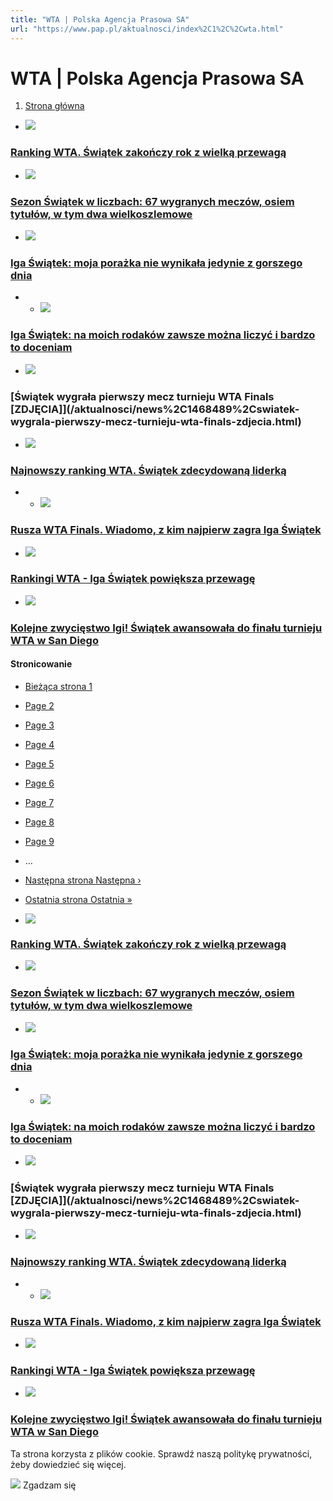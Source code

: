 ```yaml
---
title: "WTA | Polska Agencja Prasowa SA"
url: "https://www.pap.pl/aktualnosci/index%2C1%2C%2Cwta.html"
---
```


# WTA | Polska Agencja Prasowa SA





















1. [Strona główna](/)




































* [![](/sites/default/files/styles/main_image/public/202211/pap_20220904_02J.jpg?itok=R5niJV8j)](/aktualnosci/news%2C1473762%2Cranking-wta-swiatek-zakonczy-rok-z-wielka-przewaga.html)


### [Ranking WTA. Świątek zakończy rok z wielką przewagą](/aktualnosci/news%2C1473762%2Cranking-wta-swiatek-zakonczy-rok-z-wielka-przewaga.html)
* [![](/sites/default/files/styles/main_image/public/202211/pap_20221105_2T9.jpg?itok=QxghAgnS)](/aktualnosci/news%2C1473056%2Csezon-swiatek-w-liczbach-67-wygranych-meczow-osiem-tytulow-w-tym-dwa)


### [Sezon Świątek w liczbach: 67 wygranych meczów, osiem tytułów, w tym dwa wielkoszlemowe](/aktualnosci/news%2C1473056%2Csezon-swiatek-w-liczbach-67-wygranych-meczow-osiem-tytulow-w-tym-dwa)
* [![](/sites/default/files/styles/main_image/public/202211/pap_20221103_2W6.jpg?itok=9vHZ0QQS)](/aktualnosci/news%2C1472788%2Ciga-swiatek-moja-porazka-nie-wynikala-jedynie-z-gorszego-dnia.html)


### [Iga Świątek: moja porażka nie wynikała jedynie z gorszego dnia](/aktualnosci/news%2C1472788%2Ciga-swiatek-moja-porazka-nie-wynikala-jedynie-z-gorszego-dnia.html)
* * [![](/sites/default/files/styles/main_image/public/202211/pap_20221007_1JA.jpg?itok=PyHrv2i4)](/aktualnosci/news%2C1468632%2Ciga-swiatek-na-moich-rodakow-zawsze-mozna-liczyc-i-bardzo-doceniam.html)


### [Iga Świątek: na moich rodaków zawsze można liczyć i bardzo to doceniam](/aktualnosci/news%2C1468632%2Ciga-swiatek-na-moich-rodakow-zawsze-mozna-liczyc-i-bardzo-doceniam.html)
* [![](/sites/default/files/styles/main_image/public/202211/pap_20221101_2AH.jpg?h=e619c9d9&itok=dG2wMYFF)](/aktualnosci/news%2C1468489%2Cswiatek-wygrala-pierwszy-mecz-turnieju-wta-finals-zdjecia.html)


### [Świątek wygrała pierwszy mecz turnieju WTA Finals \[ZDJĘCIA]](/aktualnosci/news%2C1468489%2Cswiatek-wygrala-pierwszy-mecz-turnieju-wta-finals-zdjecia.html)
* [![](/sites/default/files/styles/main_image/public/202210/pap_20221009_0VR_0.jpg?h=9f87a982&itok=9VmMWV0A)](/aktualnosci/news%2C1467330%2Cnajnowszy-ranking-wta-swiatek-zdecydowana-liderka.html)


### [Najnowszy ranking WTA. Świątek zdecydowaną liderką](/aktualnosci/news%2C1467330%2Cnajnowszy-ranking-wta-swiatek-zdecydowana-liderka.html)
* * [![](/sites/default/files/styles/main_image/public/202210/pap_20221009_0V4_0.jpg?itok=R2XGOcp1)](/aktualnosci/news%2C1466128%2Crusza-wta-finals-wiadomo-z-kim-najpierw-zagra-iga-swiatek.html)


### [Rusza WTA Finals. Wiadomo, z kim najpierw zagra Iga Świątek](/aktualnosci/news%2C1466128%2Crusza-wta-finals-wiadomo-z-kim-najpierw-zagra-iga-swiatek.html)
* [![](/sites/default/files/styles/main_image/public/202210/pap_20221009_14P.jpg?itok=ys5-ojLv)](/aktualnosci/news%2C1454752%2Crankingi-wta-iga-swiatek-powieksza-przewage.html)


### [Rankingi WTA \- Iga Świątek powiększa przewagę](/aktualnosci/news%2C1454752%2Crankingi-wta-iga-swiatek-powieksza-przewage.html)
* [![](/sites/default/files/styles/main_image/public/202210/pap_20221009_0V4.jpg?h=91253377&itok=_H5RbnTc)](/aktualnosci/news%2C1454004%2Ckolejne-zwyciestwo-igi-swiatek-awansowala-do-finalu-turnieju-wta-w-san)


### [Kolejne zwycięstwo Igi! Świątek awansowała do finału turnieju WTA w San Diego](/aktualnosci/news%2C1454004%2Ckolejne-zwyciestwo-igi-swiatek-awansowala-do-finalu-turnieju-wta-w-san)





#### Stronicowanie


* [Bieżąca strona
 1](?page=0 "Bieżąca strona")
* [Page
 2](?page=1 "Go to page 2")
* [Page
 3](?page=2 "Go to page 3")
* [Page
 4](?page=3 "Go to page 4")
* [Page
 5](?page=4 "Go to page 5")
* [Page
 6](?page=5 "Go to page 6")
* [Page
 7](?page=6 "Go to page 7")
* [Page
 8](?page=7 "Go to page 8")
* [Page
 9](?page=8 "Go to page 9")
* …
* [Następna strona
Następna ›](?page=1 "Przejdź do następnej strony")
* [Ostatnia strona
Ostatnia »](?page=12 "Przejdź do ostatniej strony")









* [![](/sites/default/files/styles/main_image/public/202211/pap_20220904_02J.jpg?itok=R5niJV8j)](/aktualnosci/news%2C1473762%2Cranking-wta-swiatek-zakonczy-rok-z-wielka-przewaga.html)


### [Ranking WTA. Świątek zakończy rok z wielką przewagą](/aktualnosci/news%2C1473762%2Cranking-wta-swiatek-zakonczy-rok-z-wielka-przewaga.html)
* [![](/sites/default/files/styles/main_image/public/202211/pap_20221105_2T9.jpg?itok=QxghAgnS)](/aktualnosci/news%2C1473056%2Csezon-swiatek-w-liczbach-67-wygranych-meczow-osiem-tytulow-w-tym-dwa)


### [Sezon Świątek w liczbach: 67 wygranych meczów, osiem tytułów, w tym dwa wielkoszlemowe](/aktualnosci/news%2C1473056%2Csezon-swiatek-w-liczbach-67-wygranych-meczow-osiem-tytulow-w-tym-dwa)
* [![](/sites/default/files/styles/main_image/public/202211/pap_20221103_2W6.jpg?itok=9vHZ0QQS)](/aktualnosci/news%2C1472788%2Ciga-swiatek-moja-porazka-nie-wynikala-jedynie-z-gorszego-dnia.html)


### [Iga Świątek: moja porażka nie wynikała jedynie z gorszego dnia](/aktualnosci/news%2C1472788%2Ciga-swiatek-moja-porazka-nie-wynikala-jedynie-z-gorszego-dnia.html)
* * [![](/sites/default/files/styles/main_image/public/202211/pap_20221007_1JA.jpg?itok=PyHrv2i4)](/aktualnosci/news%2C1468632%2Ciga-swiatek-na-moich-rodakow-zawsze-mozna-liczyc-i-bardzo-doceniam.html)


### [Iga Świątek: na moich rodaków zawsze można liczyć i bardzo to doceniam](/aktualnosci/news%2C1468632%2Ciga-swiatek-na-moich-rodakow-zawsze-mozna-liczyc-i-bardzo-doceniam.html)
* [![](/sites/default/files/styles/main_image/public/202211/pap_20221101_2AH.jpg?h=e619c9d9&itok=dG2wMYFF)](/aktualnosci/news%2C1468489%2Cswiatek-wygrala-pierwszy-mecz-turnieju-wta-finals-zdjecia.html)


### [Świątek wygrała pierwszy mecz turnieju WTA Finals \[ZDJĘCIA]](/aktualnosci/news%2C1468489%2Cswiatek-wygrala-pierwszy-mecz-turnieju-wta-finals-zdjecia.html)
* [![](/sites/default/files/styles/main_image/public/202210/pap_20221009_0VR_0.jpg?h=9f87a982&itok=9VmMWV0A)](/aktualnosci/news%2C1467330%2Cnajnowszy-ranking-wta-swiatek-zdecydowana-liderka.html)


### [Najnowszy ranking WTA. Świątek zdecydowaną liderką](/aktualnosci/news%2C1467330%2Cnajnowszy-ranking-wta-swiatek-zdecydowana-liderka.html)
* * [![](/sites/default/files/styles/main_image/public/202210/pap_20221009_0V4_0.jpg?itok=R2XGOcp1)](/aktualnosci/news%2C1466128%2Crusza-wta-finals-wiadomo-z-kim-najpierw-zagra-iga-swiatek.html)


### [Rusza WTA Finals. Wiadomo, z kim najpierw zagra Iga Świątek](/aktualnosci/news%2C1466128%2Crusza-wta-finals-wiadomo-z-kim-najpierw-zagra-iga-swiatek.html)
* [![](/sites/default/files/styles/main_image/public/202210/pap_20221009_14P.jpg?itok=ys5-ojLv)](/aktualnosci/news%2C1454752%2Crankingi-wta-iga-swiatek-powieksza-przewage.html)


### [Rankingi WTA \- Iga Świątek powiększa przewagę](/aktualnosci/news%2C1454752%2Crankingi-wta-iga-swiatek-powieksza-przewage.html)
* [![](/sites/default/files/styles/main_image/public/202210/pap_20221009_0V4.jpg?h=91253377&itok=_H5RbnTc)](/aktualnosci/news%2C1454004%2Ckolejne-zwyciestwo-igi-swiatek-awansowala-do-finalu-turnieju-wta-w-san)


### [Kolejne zwycięstwo Igi! Świątek awansowała do finału turnieju WTA w San Diego](/aktualnosci/news%2C1454004%2Ckolejne-zwyciestwo-igi-swiatek-awansowala-do-finalu-turnieju-wta-w-san)




 Ta strona korzysta z plików cookie. Sprawdź naszą politykę prywatności, żeby dowiedzieć się więcej.
 

![](/themes/pap/assets/images/ok.png) Zgadzam się
 






